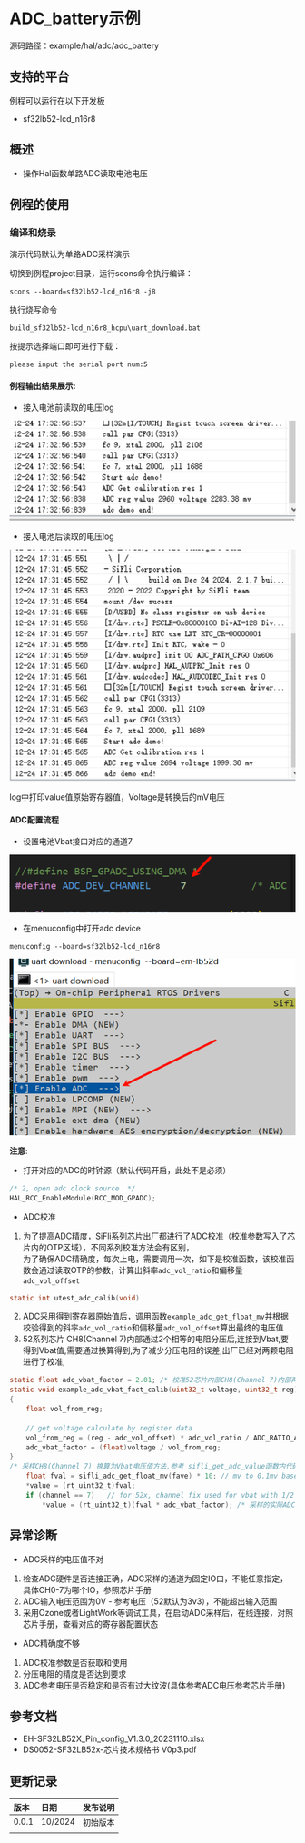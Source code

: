 # ADC_battery示例
源码路径：example/hal/adc/adc_battery
## 支持的平台
例程可以运行在以下开发板
* sf32lb52-lcd_n16r8

## 概述
* 操作Hal函数单路ADC读取电池电压

## 例程的使用
### 编译和烧录
演示代码默认为单路ADC采样演示

切换到例程project目录，运行scons命令执行编译：

```
scons --board=sf32lb52-lcd_n16r8 -j8
```

执行烧写命令
```
build_sf32lb52-lcd_n16r8_hcpu\uart_download.bat
```

按提示选择端口即可进行下载：

```none
please input the serial port num:5
```

#### 例程输出结果展示:
* 接入电池前读取的电压log

![alt text](assets/beffer.png)

* 接入电池后读取的电压log

![alt text](assets/last.png)

log中打印value值原始寄存器值，Voltage是转换后的mV电压


#### ADC配置流程

* 设置电池Vbat接口对应的通道7

![alt text](assets/1.png)

* 在menuconfig中打开adc device

```
menuconfig --board=sf32lb52-lcd_n16r8
```

![alt text](assets/2.png)

**注意**: 
* 打开对应的ADC的时钟源（默认代码开启，此处不是必须）
```c
/* 2, open adc clock source  */
HAL_RCC_EnableModule(RCC_MOD_GPADC);
```

* ADC校准
1. 为了提高ADC精度，SiFli系列芯片出厂都进行了ADC校准（校准参数写入了芯片内的OTP区域），不同系列校准方法会有区别，  
为了确保ADC精确度，每次上电，需要调用一次，如下是校准函数，该校准函数会通过读取OTP的参数，计算出斜率`adc_vol_ratio`和偏移量`adc_vol_offset`

```c
static int utest_adc_calib(void)
```
2. ADC采用得到寄存器原始值后，调用函数`example_adc_get_float_mv`并根据校验得到的斜率`adc_vol_ratio`和偏移量`adc_vol_offset`算出最终的电压值
3. 52系列芯片 CH8(Channel 7)内部通过2个相等的电阻分压后,连接到Vbat,要得到Vbat值,需要通过换算得到,为了减少分压电阻的误差,出厂已经对两颗电阻进行了校准,
```c
static float adc_vbat_factor = 2.01; /* 校准52芯片内部CH8(Channel 7)内部两到Vbat的两个分压电阻 */
static void example_adc_vbat_fact_calib(uint32_t voltage, uint32_t reg)
{
    float vol_from_reg;

    // get voltage calculate by register data
    vol_from_reg = (reg - adc_vol_offset) * adc_vol_ratio / ADC_RATIO_ACCURATE;
    adc_vbat_factor = (float)voltage / vol_from_reg;
}
/* 采样CH8(Channel 7) 换算为Vbat电压值方法,参考 sifli_get_adc_value函数内代码 */
    float fval = sifli_adc_get_float_mv(fave) * 10; // mv to 0.1mv based
    *value = (rt_uint32_t)fval;
    if (channel == 7)   // for 52x, channel fix used for vbat with 1/2 update(need calibrate)
        *value = (rt_uint32_t)(fval * adc_vbat_factor); /* 采样的实际ADC电压,换算为Vbat电压值*/
```
## 异常诊断
* ADC采样的电压值不对
1. 检查ADC硬件是否连接正确，ADC采样的通道为固定IO口，不能任意指定，具体CH0-7为哪个IO，参照芯片手册  
2. ADC输入电压范围为0V - 参考电压（52默认为3v3），不能超出输入范围  
3. 采用Ozone或者LightWork等调试工具，在启动ADC采样后，在线连接，对照芯片手册，查看对应的寄存器配置状态
* ADC精确度不够
1. ADC校准参数是否获取和使用
2. 分压电阻的精度是否达到要求
3. ADC参考电压是否稳定和是否有过大纹波(具体参考ADC电压参考芯片手册) 

  
## 参考文档
* EH-SF32LB52X_Pin_config_V1.3.0_20231110.xlsx
* DS0052-SF32LB52x-芯片技术规格书 V0p3.pdf
## 更新记录
|版本 |日期   |发布说明 |
|:---|:---|:---|
|0.0.1 |10/2024 |初始版本 |
| | | |